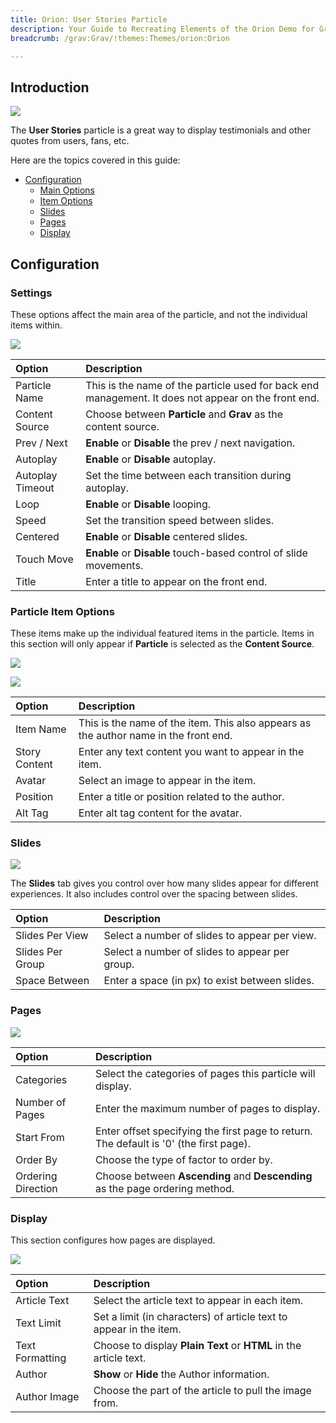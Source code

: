 ```yaml
---
title: Orion: User Stories Particle
description: Your Guide to Recreating Elements of the Orion Demo for Grav
breadcrumb: /grav:Grav/!themes:Themes/orion:Orion

---
```


## Introduction

![](assets/particle_userstories1.png)

The **User Stories** particle is a great way to display testimonials and other quotes from users, fans, etc.

Here are the topics covered in this guide:

* [Configuration](#configuration)
    - [Main Options](#settings)
    - [Item Options](#particle-item-options)
    - [Slides](#slides)
    - [Pages](#pages)
    - [Display](#display)

## Configuration

### Settings 

These options affect the main area of the particle, and not the individual items within.

![](assets/particle_userstories2.png)

| Option           | Description                                                                                         |
| :-----           | :-----                                                                                              |
| Particle Name    | This is the name of the particle used for back end management. It does not appear on the front end. |
| Content Source   | Choose between **Particle** and **Grav** as the content source.                                   |
| Prev / Next      | **Enable** or **Disable** the prev / next navigation.                                               |
| Autoplay         | **Enable** or **Disable** autoplay.                                                                 |
| Autoplay Timeout | Set the time between each transition during autoplay.                                               |
| Loop             | **Enable** or **Disable** looping.                                                                  |
| Speed            | Set the transition speed between slides.                                                            |
| Centered         | **Enable** or **Disable** centered slides.                                                          |
| Touch Move       | **Enable** or **Disable** touch-based control of slide movements.                                   |
| Title            | Enter a title to appear on the front end.                                                           |

### Particle Item Options

These items make up the individual featured items in the particle. Items in this section will only appear if **Particle** is selected as the **Content Source**.

![](assets/particle_userstories4.png)

![](assets/particle_userstories5.png)

| Option        | Description                                                                          |
| :-----        | :-----                                                                               |
| Item Name     | This is the name of the item. This also appears as the author name in the front end. |
| Story Content | Enter any text content you want to appear in the item.                               |
| Avatar        | Select an image to appear in the item.                                               |
| Position      | Enter a title or position related to the author.                                     |
| Alt Tag       | Enter alt tag content for the avatar.                                                |

### Slides

![](assets/particle_userstories3.png)

The **Slides** tab gives you control over how many slides appear for different experiences. It also includes control over the spacing between slides.

| Option           | Description                                    |
| :-----           | :-----                                         |
| Slides Per View  | Select a number of slides to appear per view.  |
| Slides Per Group | Select a number of slides to appear per group. |
| Space Between    | Enter a space (in px) to exist between slides. |

### Pages

![](assets/particle_userstories6.png)

| Option             | Description                                                                            |
| :-----             | :-----                                                                                 |
| Categories         | Select the categories of pages this particle will display.                             |
| Number of Pages    | Enter the maximum number of pages to display.                                          |
| Start From         | Enter offset specifying the first page to return. The default is '0' (the first page). |
| Order By           | Choose the type of factor to order by.                                                 |
| Ordering Direction | Choose between **Ascending** and **Descending** as the page ordering method.           |

### Display

This section configures how pages are displayed.

![](assets/particle_userstories7.png)

| Option          | Description                                                                                        |
| :-----------    | :------------------------------------------------------------------------------------------------- |
| Article Text    | Select the article text to appear in each item.                                                    |
| Text Limit      | Set a limit (in characters) of article text to appear in the item.                                 |
| Text Formatting | Choose to display **Plain Text** or **HTML** in the article text.                                  |
| Author          | **Show** or **Hide** the Author information.                                                       |
| Author Image    | Choose the part of the article to pull the image from.                                             |
